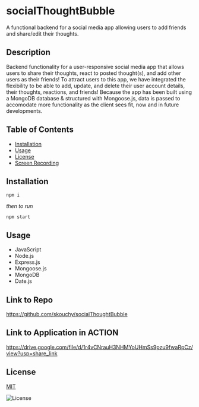 # socialThoughtBubble
A functional backend for a social media app allowing users to add friends and share/edit their thoughts.

## Description
Backend functionality for a user-responsive social media app that allows users to share their thoughts, react to posted thought(s), and add other users as their friends! To attract users to this app, we have integrated the flexibility to be able to add, update, and delete their user account details, their thoughts, reactions, and friends!  Because the app has been built using a MongoDB database & structured with Mongoose.js, data is passed to accomodate more functionality as the client sees fit, now and in future developments. 


## Table of Contents 

- [Installation](#installation) 
- [Usage](#usage)
- [License](#license)
- [Screen Recording](#screen-recording)


## Installation

```
npm i
```
*then to run*
```
npm start
```

## Usage
- JavaScript
- Node.js
- Express.js
- Mongoose.js
- MongoDB
- Date.js

## Link to Repo
https://github.com/skouchy/socialThoughtBubble

## Link to Application in ACTION
https://drive.google.com/file/d/1r4vCNrauH3NHMYoUHmSs9pzu9fwaRpCz/view?usp=share_link



## License
[MIT](https://opensource.org/badge/license/MIT/)

![License](https://img.shields.io/badge/License-MIT-yellow.svg)
